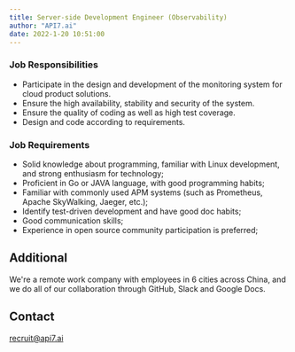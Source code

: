 ```yaml
---
title: Server-side Development Engineer (Observability)
author: "API7.ai"
date: 2022-1-20 10:51:00
---
```


### Job Responsibilities

- Participate in the design and development of the monitoring system for cloud product solutions.​
- Ensure the high availability, stability and security of the system.​
- Ensure the quality of coding as well as high test coverage.​
- Design and code according to requirements.​

### Job Requirements

- Solid knowledge about programming, familiar with Linux development, and strong enthusiasm for technology;​
- Proficient in Go or JAVA language, with good programming habits;​
- Familiar with commonly used APM systems (such as Prometheus, Apache SkyWalking, Jaeger, etc.);​
- Identify test-driven development and have good doc habits;​
- Good communication skills;​
- Experience in open source community participation is preferred;​

## Additional

We're a remote work company with employees in 6 cities across China, and we do all of our collaboration through GitHub, Slack and Google Docs.

## Contact

[recruit@api7.ai](mailto:recruit@api7.ai)
